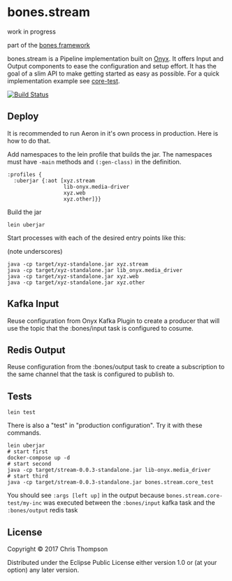 # bones.stream

work in progress 

part of the [bones framework](https://github.com/teaforthecat/bones)

bones.stream is a Pipeline implementation built
on [Onyx](http://onyxplatform.org). It offers Input and Output components to
ease the configuration and setup effort. It has the goal of a slim
API to make getting started as easy as possible. For a quick implementation
example see [core-test](test/bones/stream/core_test.clj).

[![Build Status](https://travis-ci.org/teaforthecat/bones-stream.svg?branch=master)](https://travis-ci.org/teaforthecat/bones-stream)

## Deploy

It is recommended to run Aeron in it's own process in production.
Here is how to do that.

Add namespaces to the lein profile that builds the jar. The namespaces must have
`-main` methods and `(:gen-class)` in the definition.

    :profiles {
      :uberjar {:aot [xyz.stream
                      lib-onyx.media-driver
                      xyz.web
                      xyz.other]}}

Build the jar

    lein uberjar
    
   
Start processes with each of the desired entry points like this: 

(note underscores)
 
    java -cp target/xyz-standalone.jar xyz.stream
    java -cp target/xyz-standalone.jar lib_onyx.media_driver
    java -cp target/xyz-standalone.jar xyz.web
    java -cp target/xyz-standalone.jar xyz.other


## Kafka Input

Reuse configuration from Onyx Kafka Plugin to create a producer that will use
the topic that the :bones/input task is configured to cosume.

## Redis Output

Reuse configuration from the :bones/output task to create a subscription to the
same channel that the task is configured to publish to.


## Tests

    lein test
    
There is also a "test" in "production configuration". Try it with these commands.
    
    lein uberjar
    # start first
    docker-compose up -d 
    # start second
    java -cp target/stream-0.0.3-standalone.jar lib-onyx.media_driver 
    # start third
    java -cp target/stream-0.0.3-standalone.jar bones.stream.core_test 

You should see `:args [left up]` in the output because
`bones.stream.core-test/my-inc` was executed between the `:bones/input` kafka
task and the `:bones/output` redis task

## License

Copyright © 2017 Chris Thompson

Distributed under the Eclipse Public License either version 1.0 or (at
your option) any later version.

